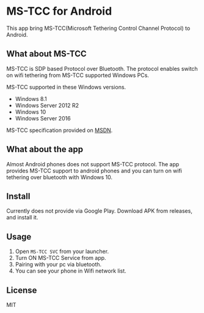 # MS-TCC for Android

This app bring MS-TCC(Microsoft Tethering Control Channel Protocol) to Android.

## What about MS-TCC

MS-TCC is SDP based Protocol over Bluetooth. The protocol enables switch on wifi tethering from MS-TCC supported Windows PCs.

MS-TCC supported in these Windows versions.

- Windows 8.1
- Windows Server 2012 R2
- Windows 10
- Windows Server 2016

MS-TCC specification provided on [MSDN](https://msdn.microsoft.com/en-us/library/dn409925.aspx).

## What about the app

Almost Android phones does not support MS-TCC protocol. The app provides MS-TCC support to android phones and you can turn on wifi tethering over bluetooth with Windows 10.

## Install

Currently does not provide via Google Play. Download APK from releases, and install it.

## Usage

1. Open `MS-TCC SVC` from your launcher.
2. Turn ON MS-TCC Service from app.
3. Pairing with your pc via bluetooth.
4. You can see your phone in Wifi network list.

## License

MIT
